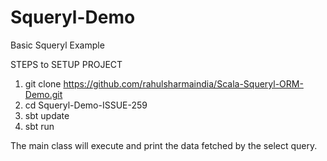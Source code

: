# Squeryl-Demo
Basic Squeryl Example

STEPS to SETUP PROJECT

1. git clone https://github.com/rahulsharmaindia/Scala-Squeryl-ORM-Demo.git
2. cd Squeryl-Demo-ISSUE-259
3. sbt update
4. sbt run

The main class will execute and print the data fetched by the select query.
